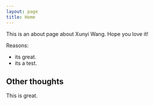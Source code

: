 ```yaml
---
layout: page
title: Home
---
```


This is an about page about Xunyi Wang.
Hope you love it!

Reasons:
- its great.
- its a test.

## Other thoughts

This is great.
